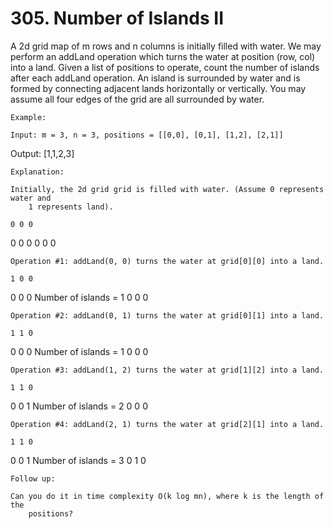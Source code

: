 # 305. Number of Islands II

A 2d grid map of m rows and n columns is initially filled with
        water. We may perform an addLand operation which turns the water at position (row,
        col) into a land. Given a list of positions to operate, count the number of islands after
            each addLand operation. An island is surrounded by water and is formed by
        connecting adjacent lands horizontally or vertically. You may assume all four edges of the
        grid are all surrounded by water.

    Example:

    Input: m = 3, n = 3, positions = [[0,0], [0,1], [1,2], [2,1]]
Output: [1,1,2,3]

    Explanation:

    Initially, the 2d grid grid is filled with water. (Assume 0 represents water and
        1 represents land).

    0 0 0
0 0 0
0 0 0

    Operation #1: addLand(0, 0) turns the water at grid[0][0] into a land.

    1 0 0
0 0 0   Number of islands = 1
0 0 0

    Operation #2: addLand(0, 1) turns the water at grid[0][1] into a land.

    1 1 0
0 0 0   Number of islands = 1
0 0 0

    Operation #3: addLand(1, 2) turns the water at grid[1][2] into a land.

    1 1 0
0 0 1   Number of islands = 2
0 0 0

    Operation #4: addLand(2, 1) turns the water at grid[2][1] into a land.

    1 1 0
0 0 1   Number of islands = 3
0 1 0

    Follow up:

    Can you do it in time complexity O(k log mn), where k is the length of the
        positions?